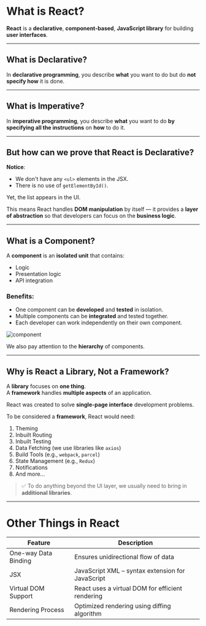 # What is React?

**React** is a **declarative**, **component-based**, **JavaScript library** for building **user interfaces**.

---

## What is Declarative?

In **declarative programming**, you describe **what** you want to do but do **not specify how** it is done.

---

## What is Imperative?

In **imperative programming**, you describe **what** you want to do **by specifying all the instructions** on **how** to do it.

---

## But how can we prove that React is Declarative?

**Notice**:
- We don't have any `<ul>` elements in the JSX.
- There is no use of `getElementById()`.

Yet, the list appears in the UI.

This means React handles **DOM manipulation** by itself — it provides a **layer of abstraction** so that developers can focus on the **business logic**.

---

## What is a Component?

A **component** is an **isolated unit** that contains:

- Logic  
- Presentation logic  
- API integration  

### Benefits:

- One component can be **developed** and **tested** in isolation.
- Multiple components can be **integrated** and tested together.
- Each developer can work independently on their own component.

![component](https://github.com/user-attachments/assets/ef1d8586-db9e-4a49-af6d-1a1fff1583b1)


We also pay attention to the **hierarchy** of components.

---

## Why is React a Library, Not a Framework?

A **library** focuses on **one thing**.  
A **framework** handles **multiple aspects** of an application.

React was created to solve **single-page interface** development problems.

To be considered a **framework**, React would need:

1. Theming  
2. Inbuilt Routing  
3. Inbuilt Testing  
4. Data Fetching (we use libraries like `axios`)  
5. Build Tools (e.g., `webpack`, `parcel`)  
6. State Management (e.g., `Redux`)  
7. Notifications  
8. And more...

> ✅ To do anything beyond the UI layer, we usually need to bring in **additional libraries**.

---

# Other Things in React

| Feature               | Description                    |
|-----------------------|--------------------------------|
| One-way Data Binding  | Ensures unidirectional flow of data |
| JSX                   | JavaScript XML – syntax extension for JavaScript |
| Virtual DOM Support   | React uses a virtual DOM for efficient rendering |
| Rendering Process     | Optimized rendering using diffing algorithm |

